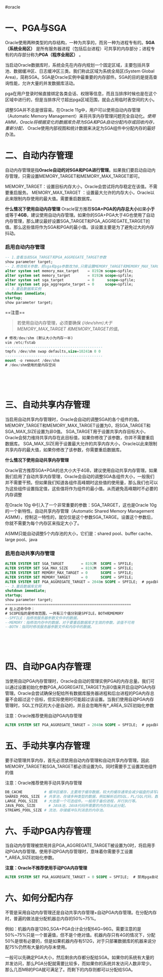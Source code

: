 #oracle
# 一、PGA与SGA

Oracle使用两种类型的内存结构，一种为共享的，而另一种为进程专有的。**SGA（系统全局区）**  是所有服务器进程（包括后台进程）可共享的内存部分；进程专有的内存部分称为**PGA（程序全局区）** 。

当启动Oracle数据库时，系统会先在内存内规划一个固定区域，主要包括共享池、数据缓冲区、日志缓冲区三类。我们称此区域为系统全局区(System Global Area)，简称SGA。SGA是Oracle实例中最重要的内存部件。SGA的目的是提高查询性能，允许大量的并发数据库活动。

pga在用户登录时候直接绑定各类会话、权限等信息，而且当排序时候也是在这个区域中进行的，但是当排序尺寸超出pga区域范围，就会占用临时表空间的大小。

调整SGA并不总是很容易。在Oracle 11g中，用户可以使用自动内存管理（Automatic Memory Management）来将共享内存管理问题完全自动化。*使用AMM，Oracle将根据变化的数据库负荷为SGA和PGA自动分配内存或回收内存，重新分配，*  Oracle使用内部视图和统计数据来决定为SGA组件中分配内存的最好办法。

# 二、自动内存管理

自动内存管理是指**Oracle自动的对SGA和PGA进行管理**。如果我们要启动自动内存管理，只需设置MEMORY_TARGET和MEMORY_MAX_TARGET即可。

MEMORY_TARGET：设置目标内存大小，Oracle会尝试将内存稳定在该值。不需要重启服务。
MEMORY_MAX_TARGET ：设置最大允许的内存大小，Oracle以此来限制内存使用的最大值。需要重启数据库。

**什么情况下使用自动内存管理**
Oracle官方推荐**SGA+PGA的内存总大小**如果**小于**或等于**4GB**，建议使用自动内存管理。如果你的SGA+PGA大于4G也使用了自动内存管理，那么建议最好设置SGA_TARGET和PGA_AGGREGATE_TARGET的值。那么这些值将作为SGA和PGA的最小值。该设置主要是为了避免过大的内存抖动。

### 启用自动内存管理

```sql
-- 1.查看当前SGA_TARGET和PGA_AGGREGATE_TARGET参数
show parameter target;
-- 2.修改相关参数，把sga和pga参数改为0,只需设置MEMORY_TARGET和MEMORY_MAX_TARGET即可
alter system set memory_max_target    = 8192m scope=spfile;
alter system set memory_target        = 8192m scope=spfile;
alter system set sga_target           = 0      scope=spfile;
alter system set pga_aggregate_target = 0     scope=spfile;
-- 3.重启数据库实例
shutdown immediate;
startup;
show parameter target;

```

==注意==
>若使用自动内存管理，必须要确保 *(/dev/shm)大于MEMORY_MAX_TARGET 和MEMORY_TARGET的值*。

```sql
# 修改/dev/shm (默认大小为内存一半)
vim /etc/fstab
---------------------------------------------
tmpfs /dev/shm swap defaults,size=10241m 0 0
---------------------------------------------
mount -o remount /dev/shm
# /dev/shm使用的是内存空间
```

‍

‍

# <span id="20231110105237-rjmqu66" style="display: none;"></span>三、自动共享内存管理

当启用自动共享内存管理时，Oracle会自动的调整SGA的各个组件的值。MEMORY_TARGET和MEMORY_MAX_TARGET设置为0，将SGA_TARGET和SGA_MAX_SIZE设置为非0值。
SGA_TARGET用于设置共享内存目标大小，Oracle会努力维持共享内存在此目标值，如果你修改了该参数，你并不需要重启数据库。
SGA_MAX_SIZE用于设置最大允许的共享内存大小，Oracle以此来限制共享内存的最大值，如果你修改了该参数，你需要重启数据库。

**什么情况下使用自动共享内存管理**

Oracle官方推荐SGA+PGA的总大小大于4GB，建议使用自动共享内存管理。如果我们启用了自动共享内存管理，Oracle会自动的调整SGA各组件大小，一般我们并不需要干预。但如果我们知道各组件高峰期时这些值的使用量，那么我们也可以为这些组件设置指定值，这些值将作为组件的最小值。从而避免高峰期时不必要的内存调整

在Oracle 10g 中引入了一个非常重要的参数：SGA_TARGET，这也是Oracle 10g的一个新特性。自动共享内存管理（Automatic Shared Memory Management ASMM），控制这一特性的，就仅仅是这个参数SGA_TARGE。设置这个参数后，你就不需要为每个内存区来指定大小了。

ASMM只能自动调整5个内存池的大小，它们是：shared pool、buffer cache、large pool、java

### 启用自动共享内存管理

```sql
ALTER SYSTEM SET SGA_TARGET        = 8192M  SCOPE = SPFILE;
ALTER SYSTEM SET SGA_MAX_SIZE      = 8192M  SCOPE = SPFILE;
ALTER SYSTEM SET MEMORY_MAX_TARGET = 0      SCOPE = SPFILE;
ALTER SYSTEM SET MEMORY_TARGET     = 0      SCOPE = SPFILE;
ALTER SYSTEM SET PGA_AGGREGATE_TARGET = 2048m SCOPE = SPFILE;  # pga自动管理
-- 3.重启数据库实例
shutdown immediate;
startup;
show parameter target;
==========================================================
# 在上述命令中：
# SCOPE指的是修改范围，一共有三个值分别是SPFILE，BOTH和MEMORY
--SPFILE：指修改服务器参数文件中的数据。
--MEMORY：指修改内存中的数据，对于要重启数据库才生效的参数，该值不可用
--BOTH：指同时修改服务器参数文件和内存中的数据。
```

‍

‍

# 四、自动PGA内存管理

当使用自动PGA内存管理时，Oracle会自动的管理实例PGA的内存总量。我们可以通过设置初始化参数PGA_AGGREGATE_TARGET为非0值来开启自动PGA内存管理。Oracle会尝试确保分配给所有数据库服务器进程和后台进程的PGA内存总量不会超过这个目标，但实际使用时可能超过该设置。当我们使用自动PGA内存管理时，SQL工作区的大小是自动的，并且会忽略所有*_AREA_SIZE初始化参数

注意：Oracle推荐使用自动PGA内存管理

```sql
ALTER SYSTEM SET PGA_AGGREGATE_TARGET = 2048m SCOPE = SPFILE;  # pga自动管理
```

# 五、手动共享内存管理

要手动管理共享内存，首先必须禁用自动内存管理和自动共享内存管理。因此MEMORY_TARGET和SGA_TARGET都必须设置为0。同时需要手工设置其他组件的值

注意：Oracle推荐使用手动共享内存管理

```bash
DB_CACHE          # 缓冲区缓存，主要用于缓存数据，较大的缓存通常会减少磁盘的读写数量， 因此缓冲区缓存的大小对性能影响较为明显，因此设置一个合理的缓冲区缓存尤为重要。
SHARED_POOL_SIZE  # 共享池，存储多种类型的数据，例如解析后的SQL，PL/SQL代码，数据字典，查询的结果集缓存等数据。因此在多用户环境下，较大的共享池对于性能提升也是非常有帮助的。
LARGE_POOL_SIZE   # 大池是一个可选组件。一般用于备份进程，并行执行等。
JAVA_POOL_SIZE      # JAVA池，JAVA代码所需要的内存将从此分配。
STREAMS_POOL_SIZE # 流池，存储缓冲队列消息的内存池。
```

# 六、手动PGA内存管理

当自动内存管理被禁用并且PGA_AGGREGATE_TARGET被设置为0时，将启用手动PGA内存管理。使用手动PGA内存管理时，意味着你需要手工设置*_AREA_SIZE初始化参数。

**注意：Oracle不推荐使用手动PGA内存管理**

```sql
ALTER SYSTEM SET PGA_AGGREGATE_TARGET = 0 SCOPE = SPFILE;  # 禁用pga自动管理
```

# 六、如何分配内存

不管是采用自动内存管理还是自动共享内存管理+自动PGA内存管理。在分配内存时，普遍的做法是分配机器总内存的50%~75%。

例如：机器内存是128G,SGA+PGA合计会分配64G~96G。需要注意的是50%~75%只是一个普遍值，但不是个绝对值。机器内存只有4G的情况下，分配50%是很有必要的，但是如果机器内存有512G，对于只部署数据库的机器来说分配75%仍然有大量的内存未使用。

一般可以先确定PGA大小，然后剩余内存都分配给SGA。如果你的系统有大量的并发访问，那么PGA分配就需要比较多，而如果你的系统并发访问人数非常少。那么几百MB的PGA就可满足了。而剩下的内存则都可以分配给SGA。
